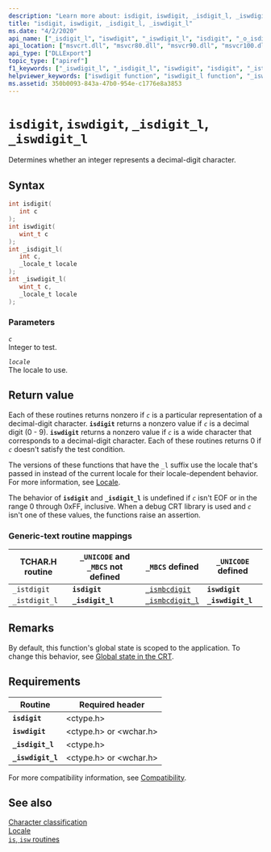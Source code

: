 ```yaml
---
description: "Learn more about: isdigit, iswdigit, _isdigit_l, _iswdigit_l"
title: "isdigit, iswdigit, _isdigit_l, _iswdigit_l"
ms.date: "4/2/2020"
api_name: ["_isdigit_l", "iswdigit", "_iswdigit_l", "isdigit", "_o_isdigit", "_o_iswdigit"]
api_location: ["msvcrt.dll", "msvcr80.dll", "msvcr90.dll", "msvcr100.dll", "msvcr100_clr0400.dll", "msvcr110.dll", "msvcr110_clr0400.dll", "msvcr120.dll", "msvcr120_clr0400.dll", "ucrtbase.dll", "api-ms-win-crt-string-l1-1-0.dll", "ntoskrnl.exe", "api-ms-win-crt-private-l1-1-0.dll"]
api_type: ["DLLExport"]
topic_type: ["apiref"]
f1_keywords: ["_iswdigit_l", "_isdigit_l", "iswdigit", "isdigit", "_istdigit", "_istdigit_l"]
helpviewer_keywords: ["iswdigit function", "iswdigit_l function", "_iswdigit_l function", "_istdigit_l function", "_istdigit function", "istdigit function", "isdigit function", "isdigit_l function", "_ismbcdigit_l function", "_isdigit_l function"]
ms.assetid: 350b0093-843a-47b0-954e-c1776e8a3853
---
```

# `isdigit`, `iswdigit`, `_isdigit_l`, `_iswdigit_l`

Determines whether an integer represents a decimal-digit character.

## Syntax

```C
int isdigit(
   int c
);
int iswdigit(
   wint_t c
);
int _isdigit_l(
   int c,
   _locale_t locale
);
int _iswdigit_l(
   wint_t c,
   _locale_t locale
);
```

### Parameters

*`c`*\
Integer to test.

*`locale`*\
The locale to use.

## Return value

Each of these routines returns nonzero if *`c`* is a particular representation of a decimal-digit character. **`isdigit`** returns a nonzero value if *`c`* is a decimal digit (0 - 9). **`iswdigit`** returns a nonzero value if *`c`* is a wide character that corresponds to a decimal-digit character. Each of these routines returns 0 if *`c`* doesn't satisfy the test condition.

The versions of these functions that have the `_l` suffix use the locale that's passed in instead of the current locale for their locale-dependent behavior. For more information, see [Locale](../locale.md).

The behavior of **`isdigit`** and **`_isdigit_l`** is undefined if *`c`* isn't EOF or in the range 0 through 0xFF, inclusive. When a debug CRT library is used and *`c`* isn't one of these values, the functions raise an assertion.

### Generic-text routine mappings

| TCHAR.H routine | `_UNICODE` and `_MBCS` not defined | `_MBCS` defined | `_UNICODE` defined |
|---|---|---|---|
| `_istdigit` | **`isdigit`** | [`_ismbcdigit`](ismbcalnum-functions.md) | **`iswdigit`** |
| `_istdigit_l` | **`_isdigit_l`** | [`_ismbcdigit_l`](ismbcalnum-functions.md) | **`_iswdigit_l`** |

## Remarks

By default, this function's global state is scoped to the application. To change this behavior, see [Global state in the CRT](../global-state.md).

## Requirements

| Routine | Required header |
|---|---|
| **`isdigit`** | \<ctype.h> |
| **`iswdigit`** | \<ctype.h> or \<wchar.h> |
| **`_isdigit_l`** | \<ctype.h> |
| **`_iswdigit_l`** | \<ctype.h> or \<wchar.h> |

For more compatibility information, see [Compatibility](../compatibility.md).

## See also

[Character classification](../character-classification.md)\
[Locale](../locale.md)\
[`is`, `isw` routines](../is-isw-routines.md)

